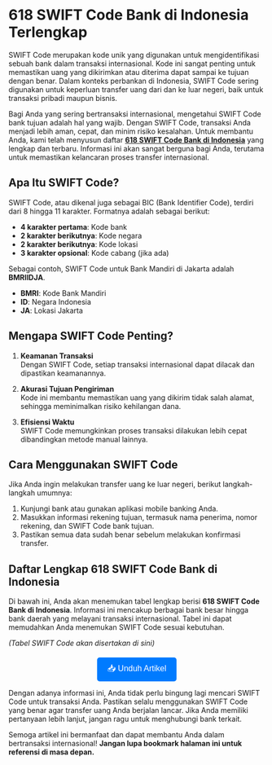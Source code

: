 # 618 SWIFT Code Bank di Indonesia Terlengkap

SWIFT Code merupakan kode unik yang digunakan untuk mengidentifikasi sebuah bank dalam transaksi internasional. Kode ini sangat penting untuk memastikan uang yang dikirimkan atau diterima dapat sampai ke tujuan dengan benar. Dalam konteks perbankan di Indonesia, SWIFT Code sering digunakan untuk keperluan transfer uang dari dan ke luar negeri, baik untuk transaksi pribadi maupun bisnis.

Bagi Anda yang sering bertransaksi internasional, mengetahui SWIFT Code bank tujuan adalah hal yang wajib. Dengan SWIFT Code, transaksi Anda menjadi lebih aman, cepat, dan minim risiko kesalahan. Untuk membantu Anda, kami telah menyusun daftar [**618 SWIFT Code Bank di Indonesia**](https://www.rxhmadi.com/2024/12/618-swift-code-bank-di-indonesia.html) yang lengkap dan terbaru. Informasi ini akan sangat berguna bagi Anda, terutama untuk memastikan kelancaran proses transfer internasional.

## Apa Itu SWIFT Code?

SWIFT Code, atau dikenal juga sebagai BIC (Bank Identifier Code), terdiri dari 8 hingga 11 karakter. Formatnya adalah sebagai berikut:

- **4 karakter pertama**: Kode bank  
- **2 karakter berikutnya**: Kode negara  
- **2 karakter berikutnya**: Kode lokasi  
- **3 karakter opsional**: Kode cabang (jika ada)

Sebagai contoh, SWIFT Code untuk Bank Mandiri di Jakarta adalah **BMRIIDJA**.  
- **BMRI**: Kode Bank Mandiri  
- **ID**: Negara Indonesia  
- **JA**: Lokasi Jakarta  

## Mengapa SWIFT Code Penting?

1. **Keamanan Transaksi**  
   Dengan SWIFT Code, setiap transaksi internasional dapat dilacak dan dipastikan keamanannya.  

2. **Akurasi Tujuan Pengiriman**  
   Kode ini membantu memastikan uang yang dikirim tidak salah alamat, sehingga meminimalkan risiko kehilangan dana.  

3. **Efisiensi Waktu**  
   SWIFT Code memungkinkan proses transaksi dilakukan lebih cepat dibandingkan metode manual lainnya.  

## Cara Menggunakan SWIFT Code

Jika Anda ingin melakukan transfer uang ke luar negeri, berikut langkah-langkah umumnya:

1. Kunjungi bank atau gunakan aplikasi mobile banking Anda.  
2. Masukkan informasi rekening tujuan, termasuk nama penerima, nomor rekening, dan SWIFT Code bank tujuan.  
3. Pastikan semua data sudah benar sebelum melakukan konfirmasi transfer.  

## Daftar Lengkap 618 SWIFT Code Bank di Indonesia

Di bawah ini, Anda akan menemukan tabel lengkap berisi **618 SWIFT Code Bank di Indonesia**. Informasi ini mencakup berbagai bank besar hingga bank daerah yang melayani transaksi internasional. Tabel ini dapat memudahkan Anda menemukan SWIFT Code sesuai kebutuhan.  

*(Tabel SWIFT Code akan disertakan di sini)*  

<div style="text-align: center; margin-top: 20px;">
  <a href="https://example.com/swift-code-indonesia.md" download>
    <button style="padding: 10px 20px; font-size: 16px; background-color: #007bff; color: white; border: none; border-radius: 5px; cursor: pointer;">
      📥 Unduh Artikel
    </button>
  </a>
</div>

Dengan adanya informasi ini, Anda tidak perlu bingung lagi mencari SWIFT Code untuk transaksi Anda. Pastikan selalu menggunakan SWIFT Code yang benar agar transfer uang Anda berjalan lancar. Jika Anda memiliki pertanyaan lebih lanjut, jangan ragu untuk menghubungi bank terkait.  

Semoga artikel ini bermanfaat dan dapat membantu Anda dalam bertransaksi internasional! **Jangan lupa bookmark halaman ini untuk referensi di masa depan.**
